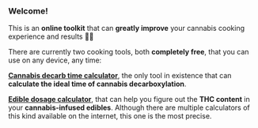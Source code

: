 ### Welcome!
 This is an **online toolkit** that can **greatly improve** your cannabis cooking experience and results 👨‍🍳

There are currently two cooking tools, both **completely free**, that you can use on any device, any time:

**[Cannabis decarb time calculator](/decarb-time-calculator)**, the only tool in existence that can **calculate the ideal time of cannabis decarboxylation**.

**[Edible dosage calculator](/dosage-calculator)**, that can help you figure out the **THC content** in your **cannabis-infused edibles**. Although there are multiple calculators of this kind available on the internet, this one is the most precise.